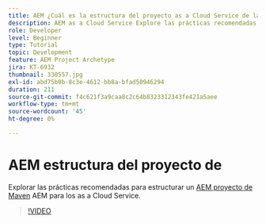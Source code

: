 ```yaml
---
title: AEM ¿Cuál es la estructura del proyecto as a Cloud Service de la?
description: AEM as a Cloud Service Explore las prácticas recomendadas para estructurar un proyecto de Maven para su.
role: Developer
level: Beginner
type: Tutorial
topic: Development
feature: AEM Project Archetype
jira: KT-6932
thumbnail: 330557.jpg
exl-id: abd75b0b-8c3e-4612-bb8a-bfad50946294
duration: 211
source-git-commit: f4c621f3a9caa8c2c64b8323312343fe421a5aee
workflow-type: tm+mt
source-wordcount: '45'
ht-degree: 0%

---
```


# AEM estructura del proyecto de

Explorar las prácticas recomendadas para estructurar un [AEM proyecto de Maven](https://experienceleague.adobe.com/docs/experience-manager-cloud-service/implementing/developing/aem-project-content-package-structure.html#developing) AEM para los as a Cloud Service.

>[!VIDEO](https://video.tv.adobe.com/v/330557?quality=12&learn=on)
